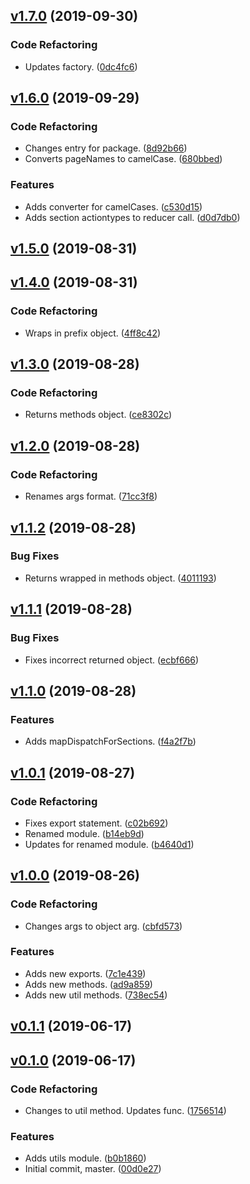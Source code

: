 <a name="v1.7.0"></a>
## [v1.7.0](https://github.com/alexseitsinger/redux-action-types/compare/v1.6.0...v1.7.0) (2019-09-30)

### Code Refactoring
- Updates factory. ([0dc4fc6](https://github.com/alexseitsinger/redux-action-types/commit/0dc4fc6e15c61bedfe7e38551c6e0ed41738a995))


<a name="v1.6.0"></a>
## [v1.6.0](https://github.com/alexseitsinger/redux-action-types/compare/v1.5.0...v1.6.0) (2019-09-29)

### Code Refactoring
- Changes entry for package. ([8d92b66](https://github.com/alexseitsinger/redux-action-types/commit/8d92b665aa3baba6f5293967e64576337a56e8e5))
- Converts pageNames to camelCase. ([680bbed](https://github.com/alexseitsinger/redux-action-types/commit/680bbed4c556f368f42408dee096901a6bf07cb6))

### Features
- Adds converter for camelCases. ([c530d15](https://github.com/alexseitsinger/redux-action-types/commit/c530d15b4c8545feb5ef6bfadf7b990d03de41e7))
- Adds section actiontypes to reducer call. ([d0d7db0](https://github.com/alexseitsinger/redux-action-types/commit/d0d7db0b9dcc1fecc2fa4420f1efdd24f06f3803))


<a name="v1.5.0"></a>
## [v1.5.0](https://github.com/alexseitsinger/redux-action-types/compare/v1.4.0...v1.5.0) (2019-08-31)


<a name="v1.4.0"></a>
## [v1.4.0](https://github.com/alexseitsinger/redux-action-types/compare/v1.3.0...v1.4.0) (2019-08-31)

### Code Refactoring
- Wraps in prefix object. ([4ff8c42](https://github.com/alexseitsinger/redux-action-types/commit/4ff8c425886972cb8a77c7388f241c6ef8d43ad1))


<a name="v1.3.0"></a>
## [v1.3.0](https://github.com/alexseitsinger/redux-action-types/compare/v1.2.0...v1.3.0) (2019-08-28)

### Code Refactoring
- Returns methods object. ([ce8302c](https://github.com/alexseitsinger/redux-action-types/commit/ce8302c3bc2fbcfbec995a8ab05aa0ecc58b6204))


<a name="v1.2.0"></a>
## [v1.2.0](https://github.com/alexseitsinger/redux-action-types/compare/v1.1.2...v1.2.0) (2019-08-28)

### Code Refactoring
- Renames args format. ([71cc3f8](https://github.com/alexseitsinger/redux-action-types/commit/71cc3f8666534ae464e225038159544697278091))


<a name="v1.1.2"></a>
## [v1.1.2](https://github.com/alexseitsinger/redux-action-types/compare/v1.1.1...v1.1.2) (2019-08-28)

### Bug Fixes
- Returns wrapped in methods object. ([4011193](https://github.com/alexseitsinger/redux-action-types/commit/4011193e7bd856311c2c12d329db32a88fdc112d))


<a name="v1.1.1"></a>
## [v1.1.1](https://github.com/alexseitsinger/redux-action-types/compare/v1.1.0...v1.1.1) (2019-08-28)

### Bug Fixes
- Fixes incorrect returned object. ([ecbf666](https://github.com/alexseitsinger/redux-action-types/commit/ecbf666cd824fd498fbe0d93bd87dc17884d8469))


<a name="v1.1.0"></a>
## [v1.1.0](https://github.com/alexseitsinger/redux-action-types/compare/v1.0.1...v1.1.0) (2019-08-28)

### Features
- Adds mapDispatchForSections. ([f4a2f7b](https://github.com/alexseitsinger/redux-action-types/commit/f4a2f7ba4cdc122eada999da57b6f25465ff560d))


<a name="v1.0.1"></a>
## [v1.0.1](https://github.com/alexseitsinger/redux-action-types/compare/v1.0.0...v1.0.1) (2019-08-27)

### Code Refactoring
- Fixes export statement. ([c02b692](https://github.com/alexseitsinger/redux-action-types/commit/c02b6925f4aecdbc03b89ceb15e4574d1d8f3cf9))
- Renamed module. ([b14eb9d](https://github.com/alexseitsinger/redux-action-types/commit/b14eb9d4ff1984e1c670d67fc64264d637352563))
- Updates for renamed module. ([b4640d1](https://github.com/alexseitsinger/redux-action-types/commit/b4640d1d7da270e8d310c4d89e163aba6c4a6e20))


<a name="v1.0.0"></a>
## [v1.0.0](https://github.com/alexseitsinger/redux-action-types/compare/v0.1.1...v1.0.0) (2019-08-26)

### Code Refactoring
- Changes args to object arg. ([cbfd573](https://github.com/alexseitsinger/redux-action-types/commit/cbfd573182c10c164f46dbb7e1a28f8e4d63fb4f))

### Features
- Adds new exports. ([7c1e439](https://github.com/alexseitsinger/redux-action-types/commit/7c1e43901a7fa99c2613bdefcf709c3db5396d6c))
- Adds new methods. ([ad9a859](https://github.com/alexseitsinger/redux-action-types/commit/ad9a859a050aa0bea79f8bf4887cd49309828b90))
- Adds new util methods. ([738ec54](https://github.com/alexseitsinger/redux-action-types/commit/738ec54683d94569b1eefe991bcd1e943935dd1a))


<a name="v0.1.1"></a>
## [v0.1.1](https://github.com/alexseitsinger/redux-action-types/compare/v0.1.0...v0.1.1) (2019-06-17)


<a name="v0.1.0"></a>
## [v0.1.0](https://github.com/alexseitsinger/redux-action-types/compare/00d0e274e8669ac6f9af33c48e31155e4936866b...v0.1.0) (2019-06-17)

### Code Refactoring
- Changes to util method. Updates func. ([1756514](https://github.com/alexseitsinger/redux-action-types/commit/1756514fcad814c0c5524a852e6c10bd7dccb478))

### Features
- Adds utils module. ([b0b1860](https://github.com/alexseitsinger/redux-action-types/commit/b0b1860179c6d5f1e82f6e6f5938fc0a2e3d9d0d))
- Initial commit, master. ([00d0e27](https://github.com/alexseitsinger/redux-action-types/commit/00d0e274e8669ac6f9af33c48e31155e4936866b))


